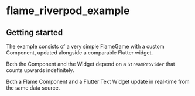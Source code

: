 
# flame_riverpod_example


## Getting started

The example consists of a very simple FlameGame with a custom
Component, updated alongside a comparable Flutter widget.

Both the Component and the Widget depend on a `StreamProvider`
that counts upwards indefinitely.

Both a Flame Component and a Flutter Text Widget update in real-time from
the same data source.
